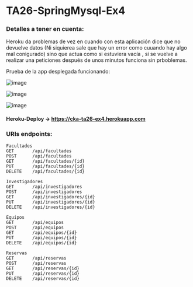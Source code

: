 # TA26-SpringMysql-Ex4
### Detalles a tener en cuenta:

Heroku da problemas de vez en cuando con esta aplicación dice que no devuelve datos (Ni siquierea sale que hay un error como cuuando hay algo mal conigurado) sino que actua como si estuviera vacía , si se vuelve a realizar una peticiones después de unos minutos funciona sin prboblemas.

Prueba de la app desplegada funcionando:

![image](https://user-images.githubusercontent.com/55434881/186248429-7f76cc70-48fd-46fd-ab27-a0a0bc5081de.png)

![image](https://user-images.githubusercontent.com/55434881/186248371-bce9d3d6-4dd6-4b38-98ac-18c0d5337921.png)

![image](https://user-images.githubusercontent.com/55434881/186248955-ca3ead63-c611-4883-8e69-8fbb582ad049.png)



#### Heroku-Deploy -> https://cka-ta26-ex4.herokuapp.com

### URIs endpoints: 
  
```
Facultades
GET       /api/facultades
POST      /api/facultades
GET       /api/facultades/{id}
PUT       /api/facultades/{id}
DELETE    /api/facultades/{id}

Investigadores
GET       /api/investigadores
POST      /api/investigadores
GET       /api/investigadores/{id}
PUT       /api/investigadores/{id}
DELETE    /api/investigadores/{id}

Equipos
GET       /api/equipos
POST      /api/equipos
GET       /api/equipos/{id}
PUT       /api/equipos/{id}
DELETE    /api/equipos/{id}

Reservas
GET       /api/reservas
POST      /api/reservas
GET       /api/reservas/{id}
PUT       /api/reservas/{id}
DELETE    /api/reservas/{id}
```
